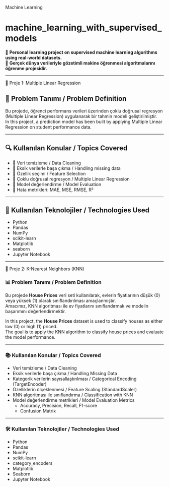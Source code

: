 Machine Learning

# machine_learning_with_supervised_models

📌 **Personal learning project on supervised machine learning algorithms using real-world datasets.**  
📌 **Gerçek dünya verileriyle gözetimli makine öğrenmesi algoritmalarını öğrenme projesidir.**

---

📌 Proje 1: Multiple Linear Regression

## 🎯 Problem Tanımı / Problem Definition

Bu projede, öğrenci performans verileri üzerinden çoklu doğrusal regresyon (Multiple Linear Regression) uygulanarak bir tahmin modeli geliştirilmiştir.  
In this project, a prediction model has been built by applying Multiple Linear Regression on student performance data.

---

## 🔍 Kullanılan Konular / Topics Covered

- 🔹 Veri temizleme / Data Cleaning  
- 🔹 Eksik verilerle başa çıkma / Handling missing data  
- 🔹 Özellik seçimi / Feature Selection  
- 🔹 Çoklu doğrusal regresyon / Multiple Linear Regression  
- 🔹 Model değerlendirme / Model Evaluation  
- 🔹 Hata metrikleri: MAE, MSE, RMSE, R²

---

## 🧪 Kullanılan Teknolojiler / Technologies Used

- Python  
- Pandas  
- NumPy  
- scikit-learn  
- Matplotlib
- seaborn 
- Jupyter Notebook

---

📌 Proje 2: K-Nearest Neighbors (KNN)

### 📊 Problem Tanımı / Problem Definition

Bu projede **House Prices** veri seti kullanılarak, evlerin fiyatlarının düşük (0) veya yüksek (1) olarak sınıflandırılması amaçlanmıştır.  
Amacımız, KNN algoritması ile ev fiyatlarını sınıflandırmak ve modelin başarımını değerlendirmektir.

In this project, the **House Prices** dataset is used to classify houses as either low (0) or high (1) priced.  
The goal is to apply the KNN algorithm to classify house prices and evaluate the model performance.

---

### 📚 Kullanılan Konular / Topics Covered
- Veri temizleme / Data Cleaning  
- Eksik verilerle başa çıkma / Handling Missing Data  
- Kategorik verilerin sayısallaştırılması / Categorical Encoding (TargetEncoder)  
- Özelliklerin ölçeklenmesi / Feature Scaling (StandardScaler)  
- KNN algoritması ile sınıflandırma / Classification with KNN  
- Model değerlendirme metrikleri / Model Evaluation Metrics  
  - Accuracy, Precision, Recall, F1-score  
  - Confusion Matrix  

---

### 🛠️ Kullanılan Teknolojiler / Technologies Used
- Python  
- Pandas  
- NumPy  
- scikit-learn  
- category_encoders  
- Matplotlib  
- Seaborn  
- Jupyter Notebook  
